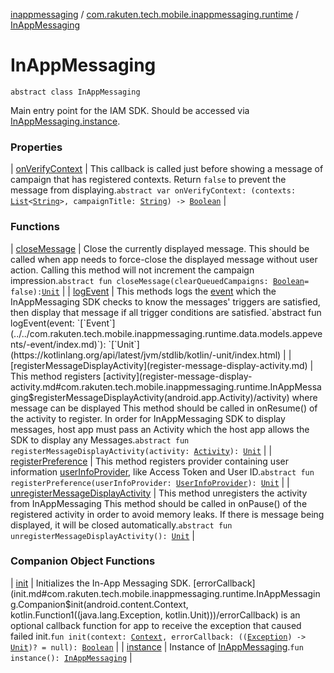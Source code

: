 [inappmessaging](../../index.md) / [com.rakuten.tech.mobile.inappmessaging.runtime](../index.md) / [InAppMessaging](./index.md)

# InAppMessaging

`abstract class InAppMessaging`

Main entry point for the IAM SDK.
Should be accessed via [InAppMessaging.instance](instance.md).

### Properties

| [onVerifyContext](on-verify-context.md) | This callback is called just before showing a message of campaign that has registered contexts. Return `false` to prevent the message from displaying.`abstract var onVerifyContext: (contexts: `[`List`](https://kotlinlang.org/api/latest/jvm/stdlib/kotlin.collections/-list/index.html)`<`[`String`](https://kotlinlang.org/api/latest/jvm/stdlib/kotlin/-string/index.html)`>, campaignTitle: `[`String`](https://kotlinlang.org/api/latest/jvm/stdlib/kotlin/-string/index.html)`) -> `[`Boolean`](https://kotlinlang.org/api/latest/jvm/stdlib/kotlin/-boolean/index.html) |

### Functions

| [closeMessage](close-message.md) | Close the currently displayed message. This should be called when app needs to force-close the displayed message without user action. Calling this method will not increment the campaign impression.`abstract fun closeMessage(clearQueuedCampaigns: `[`Boolean`](https://kotlinlang.org/api/latest/jvm/stdlib/kotlin/-boolean/index.html)` = false): `[`Unit`](https://kotlinlang.org/api/latest/jvm/stdlib/kotlin/-unit/index.html) |
| [logEvent](log-event.md) | This methods logs the [event](log-event.md#com.rakuten.tech.mobile.inappmessaging.runtime.InAppMessaging$logEvent(com.rakuten.tech.mobile.inappmessaging.runtime.data.models.appevents.Event)/event) which the InAppMessaging SDK checks to know the messages' triggers are satisfied, then display that message if all trigger conditions are satisfied.`abstract fun logEvent(event: `[`Event`](../../com.rakuten.tech.mobile.inappmessaging.runtime.data.models.appevents/-event/index.md)`): `[`Unit`](https://kotlinlang.org/api/latest/jvm/stdlib/kotlin/-unit/index.html) |
| [registerMessageDisplayActivity](register-message-display-activity.md) | This method registers [activity](register-message-display-activity.md#com.rakuten.tech.mobile.inappmessaging.runtime.InAppMessaging$registerMessageDisplayActivity(android.app.Activity)/activity) where message can be displayed This method should be called in onResume() of the activity to register. In order for InAppMessaging SDK to display messages, host app must pass an Activity which the host app allows the SDK to display any Messages.`abstract fun registerMessageDisplayActivity(activity: `[`Activity`](https://developer.android.com/reference/android/app/Activity.html)`): `[`Unit`](https://kotlinlang.org/api/latest/jvm/stdlib/kotlin/-unit/index.html) |
| [registerPreference](register-preference.md) | This method registers provider containing user information [userInfoProvider](register-preference.md#com.rakuten.tech.mobile.inappmessaging.runtime.InAppMessaging$registerPreference(com.rakuten.tech.mobile.inappmessaging.runtime.UserInfoProvider)/userInfoProvider), like Access Token and User ID.`abstract fun registerPreference(userInfoProvider: `[`UserInfoProvider`](../-user-info-provider/index.md)`): `[`Unit`](https://kotlinlang.org/api/latest/jvm/stdlib/kotlin/-unit/index.html) |
| [unregisterMessageDisplayActivity](unregister-message-display-activity.md) | This method unregisters the activity from InAppMessaging This method should be called in onPause() of the registered activity in order to avoid memory leaks. If there is message being displayed, it will be closed automatically.`abstract fun unregisterMessageDisplayActivity(): `[`Unit`](https://kotlinlang.org/api/latest/jvm/stdlib/kotlin/-unit/index.html) |

### Companion Object Functions

| [init](init.md) | Initializes the In-App Messaging SDK. [errorCallback](init.md#com.rakuten.tech.mobile.inappmessaging.runtime.InAppMessaging.Companion$init(android.content.Context, kotlin.Function1((java.lang.Exception, kotlin.Unit)))/errorCallback) is an optional callback function for app to receive the exception that caused failed init.`fun init(context: `[`Context`](https://developer.android.com/reference/android/content/Context.html)`, errorCallback: ((`[`Exception`](https://kotlinlang.org/api/latest/jvm/stdlib/kotlin/-exception/index.html)`) -> `[`Unit`](https://kotlinlang.org/api/latest/jvm/stdlib/kotlin/-unit/index.html)`)? = null): `[`Boolean`](https://kotlinlang.org/api/latest/jvm/stdlib/kotlin/-boolean/index.html) |
| [instance](instance.md) | Instance of [InAppMessaging](./index.md).`fun instance(): `[`InAppMessaging`](./index.md) |

